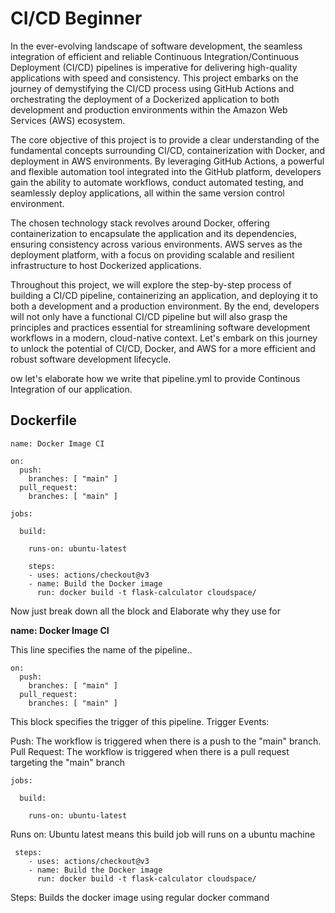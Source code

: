 # CI/CD Beginner
In the ever-evolving landscape of software development, the seamless integration of efficient and reliable Continuous Integration/Continuous Deployment (CI/CD) pipelines is imperative for delivering high-quality applications with speed and consistency. This project embarks on the journey of demystifying the CI/CD process using GitHub Actions and orchestrating the deployment of a Dockerized application to both development and production environments within the Amazon Web Services (AWS) ecosystem.

The core objective of this project is to provide a clear understanding of the fundamental concepts surrounding CI/CD, containerization with Docker, and deployment in AWS environments. By leveraging GitHub Actions, a powerful and flexible automation tool integrated into the GitHub platform, developers gain the ability to automate workflows, conduct automated testing, and seamlessly deploy applications, all within the same version control environment.

The chosen technology stack revolves around Docker, offering containerization to encapsulate the application and its dependencies, ensuring consistency across various environments. AWS serves as the deployment platform, with a focus on providing scalable and resilient infrastructure to host Dockerized applications.

Throughout this project, we will explore the step-by-step process of building a CI/CD pipeline, containerizing an application, and deploying it to both a development and a production environment. By the end, developers will not only have a functional CI/CD pipeline but will also grasp the principles and practices essential for streamlining software development workflows in a modern, cloud-native context. Let's embark on this journey to unlock the potential of CI/CD, Docker, and AWS for a more efficient and robust software development lifecycle.

ow let's elaborate how we write that pipeline.yml to provide Continous Integration of our application.
## Dockerfile 

```
name: Docker Image CI

on:
  push:
    branches: [ "main" ]
  pull_request:
    branches: [ "main" ]

jobs:

  build:

    runs-on: ubuntu-latest

    steps:
    - uses: actions/checkout@v3
    - name: Build the Docker image
      run: docker build -t flask-calculator cloudspace/

```
Now just break down all the block and Elaborate why they use for 

**name: Docker Image CI**

This line specifies the name of the pipeline..


```
on:
  push:
    branches: [ "main" ]
  pull_request:
    branches: [ "main" ]
```
This block specifies the trigger of this pipeline.
Trigger Events:

Push: The workflow is triggered when there is a push to the "main" branch.
Pull Request: The workflow is triggered when there is a pull request targeting the "main" branch

```
jobs:

  build:

    runs-on: ubuntu-latest
```

Runs on: Ubuntu latest means this build job will runs on a ubuntu machine
```
 steps:
    - uses: actions/checkout@v3
    - name: Build the Docker image
      run: docker build -t flask-calculator cloudspace/

```
Steps: Builds the docker image using regular docker command


